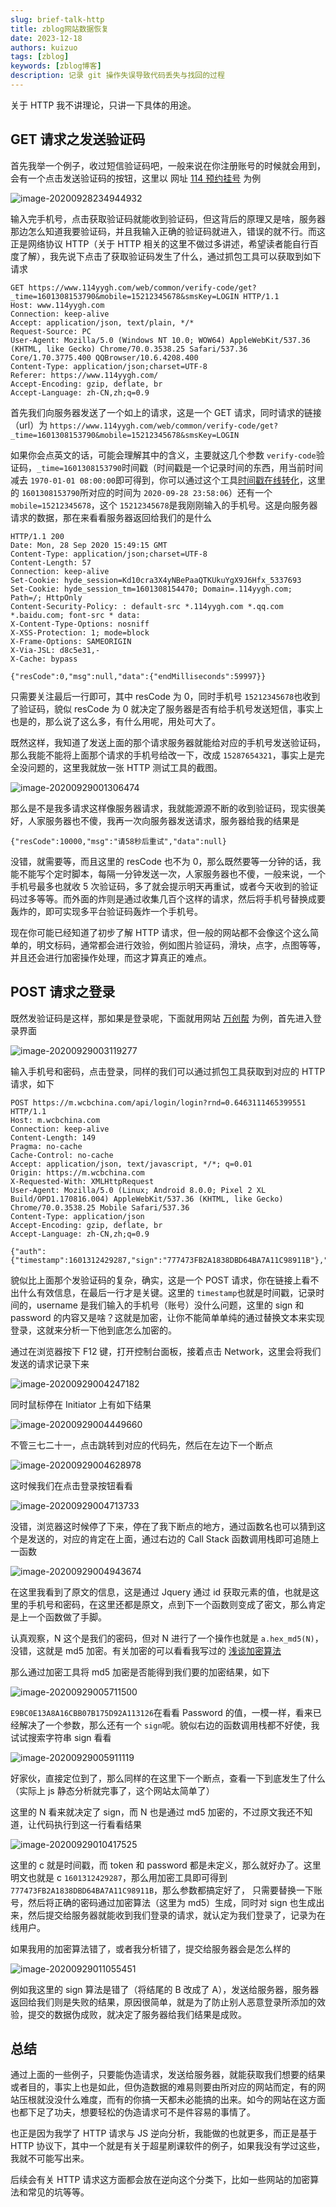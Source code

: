 ```yaml
---
slug: brief-talk-http
title: zblog网站数据恢复
date: 2023-12-18
authors: kuizuo
tags: [zblog]
keywords: [zblog博客]
description: 记录 git 操作失误导致代码丢失与找回的过程
---
```

<!-- truncate -->

关于 HTTP 我不讲理论，只讲一下具体的用途。

## GET 请求之发送验证码

首先我举一个例子，收过短信验证码吧，一般来说在你注册账号的时候就会用到，会有一个点击发送验证码的按钮，这里以 网址 [114 预约挂号](https://www.114yygh.com/) 为例

![image-20200928234944932](https://img.kuizuo.cn/image-20200928234944932.png)

输入完手机号，点击获取验证码就能收到验证码，但这背后的原理又是啥，服务器那边怎么知道我要验证码，并且我输入正确的验证码就进入，错误的就不行。而这正是网络协议 HTTP（关于 HTTP 相关的这里不做过多讲述，希望读者能自行百度了解），我先说下点击了获取验证码发生了什么，通过抓包工具可以获取到如下请求

```http
GET https://www.114yygh.com/web/common/verify-code/get?_time=1601308153790&mobile=15212345678&smsKey=LOGIN HTTP/1.1
Host: www.114yygh.com
Connection: keep-alive
Accept: application/json, text/plain, */*
Request-Source: PC
User-Agent: Mozilla/5.0 (Windows NT 10.0; WOW64) AppleWebKit/537.36 (KHTML, like Gecko) Chrome/70.0.3538.25 Safari/537.36 Core/1.70.3775.400 QQBrowser/10.6.4208.400
Content-Type: application/json;charset=UTF-8
Referer: https://www.114yygh.com/
Accept-Encoding: gzip, deflate, br
Accept-Language: zh-CN,zh;q=0.9
```

首先我们向服务器发送了一个如上的请求，这是一个 GET 请求，同时请求的链接（url）为 `https://www.114yygh.com/web/common/verify-code/get?_time=1601308153790&mobile=15212345678&smsKey=LOGIN`

如果你会点英文的话，可能会理解其中的含义，主要就这几个参数 `verify-code`验证码，`_time=1601308153790`时间戳（时间戳是一个记录时间的东西，用当前时间减去 `1970-01-01 08:00:00`即可得到，你可以通过这个工具[时间戳在线转化](https://tool.lu/timestamp/)，这里的 `1601308153790`所对应的时间为 `2020-09-28 23:58:06`）还有一个 `mobile=15212345678`，这个 `15212345678`是我刚刚输入的手机号。这是向服务器请求的数据，那在来看看服务器返回给我们的是什么

```http
HTTP/1.1 200
Date: Mon, 28 Sep 2020 15:49:15 GMT
Content-Type: application/json;charset=UTF-8
Content-Length: 57
Connection: keep-alive
Set-Cookie: hyde_session=Kd10cra3X4yNBePaaQTKUkuYgX9J6Hfx_5337693
Set-Cookie: hyde_session_tm=1601308154470; Domain=.114yygh.com; Path=/; HttpOnly
Content-Security-Policy: : default-src *.114yygh.com *.qq.com *.baidu.com; font-src * data:
X-Content-Type-Options: nosniff
X-XSS-Protection: 1; mode=block
X-Frame-Options: SAMEORIGIN
X-Via-JSL: d8c5e31,-
X-Cache: bypass

{"resCode":0,"msg":null,"data":{"endMilliseconds":59997}}
```

只需要关注最后一行即可，其中 resCode 为 0，同时手机号 `15212345678`也收到了验证码，貌似 resCode 为 0 就决定了服务器是否有给手机号发送短信，事实上也是的，那么说了这么多，有什么用呢，用处可大了。

既然这样，我知道了发送上面的那个请求服务器就能给对应的手机号发送验证码，那么我能不能将上面那个请求的手机号给改一下，改成 `15287654321`，事实上是完全没问题的，这里我就放一张 HTTP 测试工具的截图。

![image-20200929001306474](https://img.kuizuo.cn/image-20200929001306474.png)

那么是不是我多请求这样像服务器请求，我就能源源不断的收到验证码，现实很美好，人家服务器也不傻，我再一次向服务器发送请求，服务器给我的结果是

```
{"resCode":10000,"msg":"请58秒后重试","data":null}
```

没错，就需要等，而且这里的 resCode 也不为 0，那么既然要等一分钟的话，我能不能写个定时脚本，每隔一分钟发送一次，人家服务器也不傻，一般来说，一个手机号最多也就收 5 次验证码，多了就会提示明天再重试，或者今天收到的验证码过多等等。而外面的炸则是通过收集几百个这样的请求，然后将手机号替换成要轰炸的，即可实现多平台验证码轰炸一个手机号。

现在你可能已经知道了初步了解 HTTP 请求，但一般的网站都不会像这个这么简单的，明文标码，通常都会进行效验，例如图片验证码，滑块，点字，点图等等，并且还会进行加密操作处理，而这才算真正的难点。

## POST 请求之登录

既然发验证码是这样，那如果是登录呢，下面就用网站 [万创帮](https://m.wcbchina.com/) 为例，首先进入登录界面

![image-20200929003119277](https://img.kuizuo.cn/image-20200929003119277.png)

输入手机号和密码，点击登录，同样的我们可以通过抓包工具获取到对应的 HTTP 请求，如下

```http
POST https://m.wcbchina.com/api/login/login?rnd=0.6463111465399551 HTTP/1.1
Host: m.wcbchina.com
Connection: keep-alive
Content-Length: 149
Pragma: no-cache
Cache-Control: no-cache
Accept: application/json, text/javascript, */*; q=0.01
Origin: https://m.wcbchina.com
X-Requested-With: XMLHttpRequest
User-Agent: Mozilla/5.0 (Linux; Android 8.0.0; Pixel 2 XL Build/OPD1.170816.004) AppleWebKit/537.36 (KHTML, like Gecko) Chrome/70.0.3538.25 Mobile Safari/537.36
Content-Type: application/json
Accept-Encoding: gzip, deflate, br
Accept-Language: zh-CN,zh;q=0.9

{"auth":{"timestamp":1601312429287,"sign":"777473FB2A1838DBD64BA7A11C98911B"},"username":"15212345678","password":"E9BC0E13A8A16CBB07B175D92A113126"}
```

貌似比上面那个发验证码的复杂，确实，这是一个 POST 请求，你在链接上看不出什么有效信息，在最后一行才是关键。这里的 `timestamp`也就是时间戳，记录时间的，username 是我们输入的手机号（账号）没什么问题，这里的 sign 和 password 的内容又是啥？这就是加密，让你不能简单单纯的通过替换文本来实现登录，这就来分析一下他到底怎么加密的。

通过在浏览器按下 F12 键，打开控制台面板，接着点击 Network，这里会将我们发送的请求记录下来

![image-20200929004247182](https://img.kuizuo.cn/image-20200929004247182.png)

同时鼠标停在 Initiator 上有如下结果

![image-20200929004449660](https://img.kuizuo.cn/image-20200929004449660.png)

不管三七二十一，点击跳转到对应的代码先，然后在左边下一个断点

![image-20200929004628978](https://img.kuizuo.cn/image-20200929004628978.png)

这时候我们在点击登录按钮看看

![image-20200929004713733](https://img.kuizuo.cn/image-20200929004713733.png)

没错，浏览器这时候停了下来，停在了我下断点的地方，通过函数名也可以猜到这个是发送的，对应的肯定在上面，通过右边的 Call Stack 函数调用栈即可追随上一函数

![image-20200929004943674](https://img.kuizuo.cn/image-20200929004943674.png)

在这里我看到了原文的信息，这是通过 Jquery 通过 id 获取元素的值，也就是这里的手机号和密码，在这里还都是原文，点到下一个函数则变成了密文，那么肯定是上一个函数做了手脚。

认真观察，N 这个是我们的密码，但对 N 进行了一个操作也就是 `a.hex_md5(N)`，没错，这就是 md5 加密。有关加密的可以看看我写过的 [浅谈加密算法](/docs/brief-talk-encryption-algorithm)

那么通过加密工具将 md5 加密是否能得到我们要的加密结果，如下

![image-20200929005711500](https://img.kuizuo.cn/image-20200929005711500.png)

`E9BC0E13A8A16CBB07B175D92A113126`在看看 Password 的值，一模一样，看来已经解决了一个参数，那么还有一个 `sign`呢。貌似右边的函数调用栈都不好使，我试试搜索字符串 sign 看看

![image-20200929005911119](https://img.kuizuo.cn/image-20200929005911119.png)

好家伙，直接定位到了，那么同样的在这里下一个断点，查看一下到底发生了什么（实际上 js 静态分析就完事了，这个网站太简单了）

这里的 N 看来就决定了 sign，而 N 也是通过 md5 加密的，不过原文我还不知道，让代码执行到这一行看看结果

![image-20200929010417525](https://img.kuizuo.cn/image-20200929010417525.png)

这里的 c 就是时间戳，而 token 和 password 都是未定义，那么就好办了。这里明文也就是 c `1601312429287`，那么用加密工具即可得到 `777473FB2A1838DBD64BA7A11C98911B`，那么参数都搞定好了， 只需要替换一下账号，然后将正确的密码通过加密算法（这里为 md5）生成，同时对 sign 也生成出来，然后提交给服务器就能收到我们登录的请求，就认定为我们登录了，记录为在线用户。

如果我用的加密算法错了，或者我分析错了，提交给服务器会是怎么样的

![image-20200929011055451](https://img.kuizuo.cn/image-20200929011055451.png)

例如我这里的 sign 算法是错了（将结尾的 B 改成了 A），发送给服务器，服务器返回给我们则是失败的结果，原因很简单，就是为了防止别人恶意登录所添加的效验，提交的数据伪成败，就决定了服务器给我们结果是成败。

## 总结

通过上面的一些例子，只要能伪造请求，发送给服务器，就能获取我们想要的结果或者目的，事实上也是如此，但伪造数据的难易则要由所对应的网站而定，有的网站压根就没没什么难度，而有的你搞一天都未必能搞的出来。如今的网站在这方面也都下足了功夫，想要轻松的伪造请求可不是件容易的事情了。

也正是因为我学了 HTTP 请求与 JS 逆向分析，我能做的也就更多，而正是基于 HTTP 协议下，其中一个就是有关于超星刷课软件的例子，如果我没有学过这些，我就不可能写出来。

后续会有关 HTTP 请求这方面都会放在逆向这个分类下，比如一些网站的加密算法和常见的坑等等。
